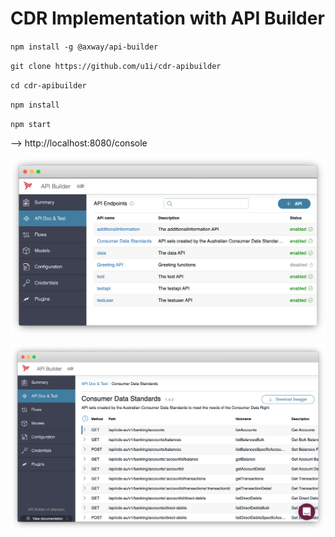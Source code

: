 # CDR Implementation with API Builder

`npm install -g @axway/api-builder`

`git clone https://github.com/u1i/cdr-apibuilder`

`cd cdr-apibuilder`

`npm install`

`npm start`

--> http://localhost:8080/console

![](./resources/cdr1.png)

![](./resources/cdr2.png)